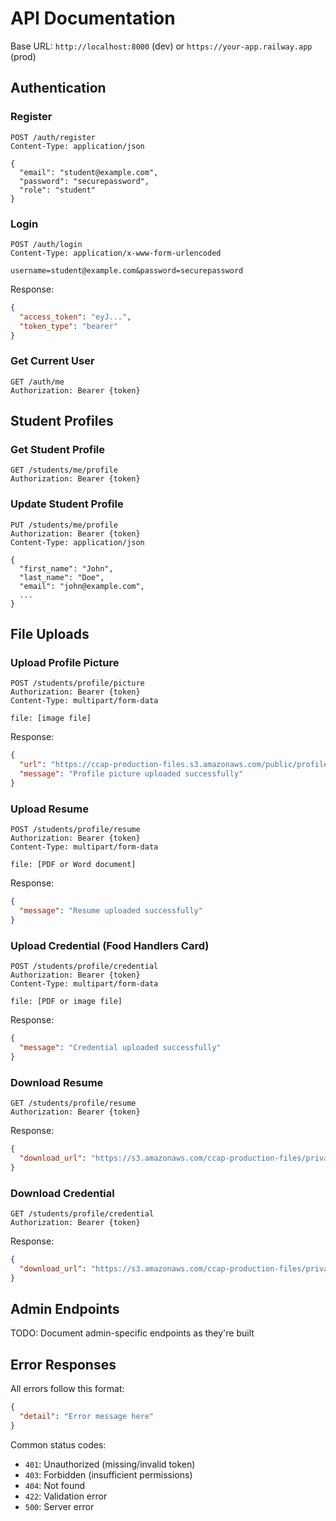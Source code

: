 # API Documentation

Base URL: `http://localhost:8000` (dev) or `https://your-app.railway.app` (prod)

## Authentication

### Register
```http
POST /auth/register
Content-Type: application/json

{
  "email": "student@example.com",
  "password": "securepassword",
  "role": "student"
}
```

### Login
```http
POST /auth/login
Content-Type: application/x-www-form-urlencoded

username=student@example.com&password=securepassword
```

Response:
```json
{
  "access_token": "eyJ...",
  "token_type": "bearer"
}
```

### Get Current User
```http
GET /auth/me
Authorization: Bearer {token}
```

## Student Profiles

### Get Student Profile
```http
GET /students/me/profile
Authorization: Bearer {token}
```

### Update Student Profile
```http
PUT /students/me/profile
Authorization: Bearer {token}
Content-Type: application/json

{
  "first_name": "John",
  "last_name": "Doe",
  "email": "john@example.com",
  ...
}
```

## File Uploads

### Upload Profile Picture
```http
POST /students/profile/picture
Authorization: Bearer {token}
Content-Type: multipart/form-data

file: [image file]
```

Response:
```json
{
  "url": "https://ccap-production-files.s3.amazonaws.com/public/profile-pictures/...",
  "message": "Profile picture uploaded successfully"
}
```

### Upload Resume
```http
POST /students/profile/resume
Authorization: Bearer {token}
Content-Type: multipart/form-data

file: [PDF or Word document]
```

Response:
```json
{
  "message": "Resume uploaded successfully"
}
```

### Upload Credential (Food Handlers Card)
```http
POST /students/profile/credential
Authorization: Bearer {token}
Content-Type: multipart/form-data

file: [PDF or image file]
```

Response:
```json
{
  "message": "Credential uploaded successfully"
}
```

### Download Resume
```http
GET /students/profile/resume
Authorization: Bearer {token}
```

Response:
```json
{
  "download_url": "https://s3.amazonaws.com/ccap-production-files/private/resumes/...?AWSAccessKeyId=..."
}
```

### Download Credential
```http
GET /students/profile/credential
Authorization: Bearer {token}
```

Response:
```json
{
  "download_url": "https://s3.amazonaws.com/ccap-production-files/private/credentials/...?AWSAccessKeyId=..."
}
```

## Admin Endpoints

TODO: Document admin-specific endpoints as they're built

## Error Responses

All errors follow this format:
```json
{
  "detail": "Error message here"
}
```

Common status codes:
- `401`: Unauthorized (missing/invalid token)
- `403`: Forbidden (insufficient permissions)
- `404`: Not found
- `422`: Validation error
- `500`: Server error

